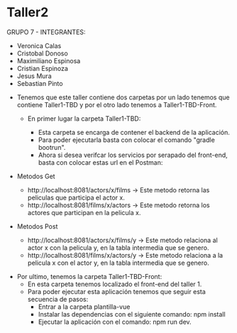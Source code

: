 # Taller2

GRUPO 7 - INTEGRANTES: 
- Veronica Calas
- Cristobal Donoso
- Maximiliano Espinosa
- Cristian Espinoza
- Jesus Mura
- Sebastian Pinto	

* Tenemos que este taller contiene dos carpetas por un lado tenemos que contiene Taller1-TBD y por el otro lado tenemos a Taller1-TBD-Front.

	* En primer lugar la carpeta Taller1-TBD:

		* Esta carpeta se encarga de contener el backend de la aplicación.
		* Para poder ejecutarla basta con colocar el comando "gradle bootrun".
		* Ahora si desea verifcar los servicios por serapado del front-end, basta con colocar estas url en el Postman: 
 
- Metodos Get 

	* http://localhost:8081/actors/x/films -> Este metodo retorna las peliculas que participa el actor x.
	* http://localhost:8081/films/x/actors -> Este metodo retorna los actores que participan en la pelicula x.

 - Metodos Post

	* http://localhost:8081/actors/x/films/y -> Este metodo relaciona al actor x con la pelicula y, en la tabla intermedia que se genero. 
	* http://localhost:8081/films/x/actors/y -> Este metodo relaciona a la pelicula x con el actor y, en la tabla intermedia que se genero.

* Por ultimo, tenemos la carpeta Taller1-TBD-Front:
	* En esta carpeta tenemos localizado el front-end del taller 1.
	* Para poder ejecutar esta aplicación tenemos que seguir esta secuencia de pasos:
		* Entrar a la carpeta plantilla-vue
		* Instalar las dependencias con el siguiente comando: npm install
		* Ejecutar la aplicación con el comando: npm run dev.


